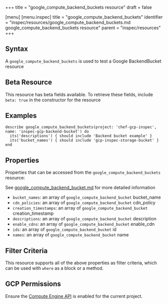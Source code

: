 +++
title = "google_compute_backend_buckets resource"
draft = false

[menu]
  [menu.inspec]
    title = "google_compute_backend_buckets"
    identifier = "inspec/resources/google_compute_backend_buckets.md google_compute_backend_buckets resource"
    parent = "inspec/resources"
+++


## Syntax
A `google_compute_backend_buckets` is used to test a Google BackendBucket resource


## Beta Resource
This resource has beta fields available. To retrieve these fields, include `beta: true` in the constructor for the resource

## Examples
```
describe google_compute_backend_buckets(project: 'chef-gcp-inspec', name: 'inspec-gcp-backend-bucket') do
  its('descriptions') { should include 'Backend bucket example' }
  its('bucket_names') { should include 'gcp-inspec-storage-bucket' }
end
```

## Properties
Properties that can be accessed from the `google_compute_backend_buckets` resource:

See [google_compute_backend_bucket.md](google_compute_backend_bucket.md) for more detailed information
  * `bucket_names`: an array of `google_compute_backend_bucket` bucket_name
  * `cdn_policies`: an array of `google_compute_backend_bucket` cdn_policy
  * `creation_timestamps`: an array of `google_compute_backend_bucket` creation_timestamp
  * `descriptions`: an array of `google_compute_backend_bucket` description
  * `enable_cdns`: an array of `google_compute_backend_bucket` enable_cdn
  * `ids`: an array of `google_compute_backend_bucket` id
  * `names`: an array of `google_compute_backend_bucket` name

## Filter Criteria
This resource supports all of the above properties as filter criteria, which can be used
with `where` as a block or a method.

## GCP Permissions

Ensure the [Compute Engine API](https://console.cloud.google.com/apis/library/compute.googleapis.com/) is enabled for the current project.
